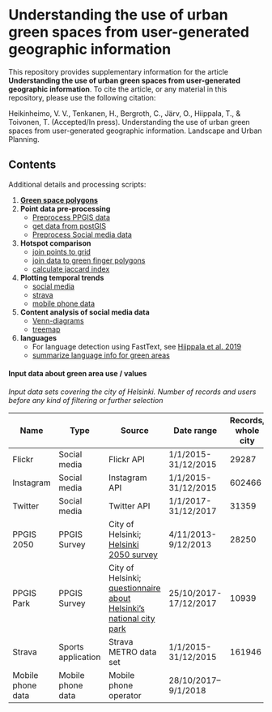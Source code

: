 # Understanding the use of urban green spaces from user-generated geographic information

This repository provides supplementary information for the article **Understanding the use of urban green spaces from user-generated geographic information**. 
To cite the article, or any material in this repository, please use the following citation:

Heikinheimo, V. V., Tenkanen, H., Bergroth, C., Järv, O., Hiippala, T., & Toivonen, T. (Accepted/In press). Understanding the use of urban green spaces from user-generated geographic information. Landscape and Urban Planning. 


## Contents

Additional details and processing scripts:

1. [**Green space polygons**](vihersome-green-areas.md)
2. **Point data pre-processing**
    * [Preprocess PPGIS data](scripts/preprocess_ppgis.py)
    * [get data from postGIS](scripts/get_postgis_data.py)
    * [Preprocess Social media data](scripts/preprocess_socialmedia.py)
3. **Hotspot comparison**
    * [join points to grid](scripts/data_to_grid.py) 
    * [join data to green finger polygons](scripts/data_to_greenfingers.py)
    * [calculate jaccard index](scripts/calculate_jaccard_quantiles.py)
4. **Plotting temporal trends**
    * [social media](scripts/plot_temporal_social_media.py) 
    * [strava](scripts/plot_temporal_strava.py)
    * [mobile phone data](scripts/plot_temporal_mobilephone.py)
5. **Content analysis of social media data**
    * [Venn-diagrams](scripts/plot_venndiagram.py)
    * [treemap](scripts/plot_treemap.py)
6. **languages**
    * For language detection using FastText, see [Hiippala et al. 2019](https://doi.org/10.1093/llc/fqy049)
    * [summarize language info for green areas](scripts/summarize_languages.py)

#### Input data about green area use / values

*Input data sets covering the city of Helsinki. Number of records and users before any kind of filtering or further selection*


|    Name                 |    Type                  |    Source                                                                   |    Date range                    |    Records, whole city    |    Users, whole city    |
|-------------------------|--------------------------|-----------------------------------------------------------------------------|----------------------------------|---------------------------|-------------------------|
|    Flickr               |    Social media          |    Flickr API                                                               |    1/1/2015-31/12/2015           |    29287                  |    902                  |
|    Instagram            |    Social media          |    Instagram API                                                            |    1/1/2015-31/12/2015           |    602466                 |    113754               |
|    Twitter              |    Social media          |    Twitter API                                                              |    1/1/2017-31/12/2017           |    31359                  |    5386                 |
|    PPGIS 2050           |    PPGIS Survey          |    City of Helsinki;    [Helsinki 2050 survey](https://hri.fi/data/en_GB/dataset/helsinki-2050-kyselyn-vastaukset)                                |    4/11/2013-9/12/2013           |    28250                  |    2588                 |
|    PPGIS Park           |    PPGIS Survey          |    City of Helsinki; [questionnaire about Helsinki’s   national city park](https://hri.fi/data/en_GB/dataset/helsingin-kansallinen-kaupunkipuisto-kyselyn-vastaukset)    |         25/10/2017-17/12/2017    |    10939                  |    1385                 |
|    Strava               |    Sports application    |    Strava METRO data set                                                    |    1/1/2015-31/12/2015           |    161946                 |    4044                 |
|    Mobile phone data    |    Mobile phone data     |    Mobile phone operator                                                    |    28/10/2017–9/1/2018           |                           |                         |
